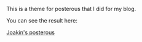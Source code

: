 This is a theme for posterous that I did for my blog.

You can see the result here:

[Joakin's posterous](http://joakin.posterous.com)

